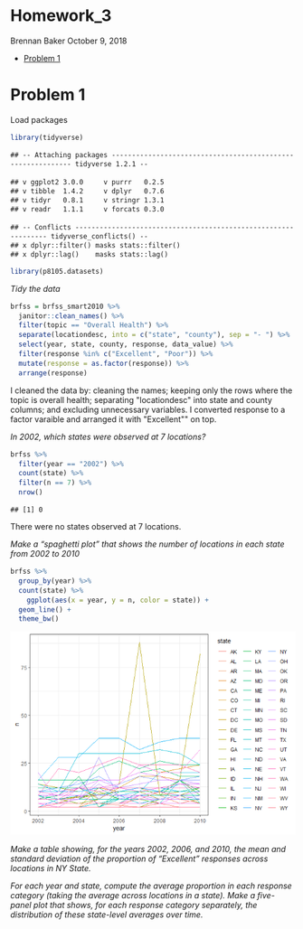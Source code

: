 Homework\_3
================
Brennan Baker
October 9, 2018

-   [Problem 1](#problem-1)

Problem 1
=========

Load packages

``` r
library(tidyverse)
```

    ## -- Attaching packages ------------------------------------------------------------ tidyverse 1.2.1 --

    ## v ggplot2 3.0.0     v purrr   0.2.5
    ## v tibble  1.4.2     v dplyr   0.7.6
    ## v tidyr   0.8.1     v stringr 1.3.1
    ## v readr   1.1.1     v forcats 0.3.0

    ## -- Conflicts --------------------------------------------------------------- tidyverse_conflicts() --
    ## x dplyr::filter() masks stats::filter()
    ## x dplyr::lag()    masks stats::lag()

``` r
library(p8105.datasets)
```

*Tidy the data*

``` r
brfss = brfss_smart2010 %>% 
  janitor::clean_names() %>% 
  filter(topic == "Overall Health") %>% 
  separate(locationdesc, into = c("state", "county"), sep = "- ") %>% 
  select(year, state, county, response, data_value) %>% 
  filter(response %in% c("Excellent", "Poor")) %>% 
  mutate(response = as.factor(response)) %>% 
  arrange(response)
```

I cleaned the data by: cleaning the names; keeping only the rows where the topic is overall health; separating "locationdesc" into state and county columns; and excluding unnecessary variables. I converted response to a factor varaible and arranged it with "Excellent"" on top.

*In 2002, which states were observed at 7 locations?*

``` r
brfss %>%
  filter(year == "2002") %>%
  count(state) %>% 
  filter(n == 7) %>% 
  nrow()
```

    ## [1] 0

There were no states observed at 7 locations.

*Make a “spaghetti plot” that shows the number of locations in each state from 2002 to 2010*

``` r
brfss %>%
  group_by(year) %>% 
  count(state) %>% 
    ggplot(aes(x = year, y = n, color = state)) +
  geom_line() +
  theme_bw()
```

![](homework_3_files/figure-markdown_github/unnamed-chunk-2-1.png)

*Make a table showing, for the years 2002, 2006, and 2010, the mean and standard deviation of the proportion of “Excellent” responses across locations in NY State.*

*For each year and state, compute the average proportion in each response category (taking the average across locations in a state). Make a five-panel plot that shows, for each response category separately, the distribution of these state-level averages over time.*
